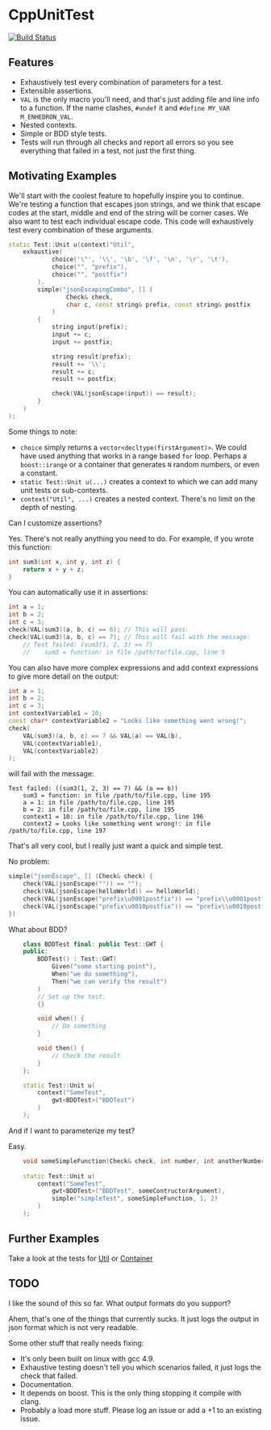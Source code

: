 # CppUnitTest

[![Build Status](https://travis-ci.org/simon-bourne/CppUnitTest.png)](https://travis-ci.org/simon-bourne/CppUnitTest)

## Features

- Exhaustively test every combination of parameters for a test. 
- Extensible assertions.
- `VAL` is the only macro you'll need, and that's just adding file and line info to a function. If the name clashes,
`#undef` it and `#define MY_VAR M_ENHEDRON_VAL`.
- Nested contexts.
- Simple or BDD style tests.
- Tests will run through all checks and report all errors so you see everything that failed in a test, not just the
first thing.

## Motivating Examples

We'll start with the coolest feature to hopefully inspire you to continue.
We're testing a function that escapes json strings, and we think that escape codes at the start, middle and end of
the string will be corner cases. We also want to test each individual escape code. This code will exhaustively
test every combination of these arguments.

```C++
static Test::Unit u(context("Util",
    exhaustive(
            choice('\"', '\\', '\b', '\f', '\n', '\r', '\t'),
            choice("", "prefix"),
            choice("", "postfix")
        ).
        simple("jsonEscapingCombo", [] (
                Check& check,
                char c, const string& prefix, const string& postfix
            )
        {
            string input(prefix);
            input += c;
            input += postfix;

            string result(prefix);
            result += '\\';
            result += c;
            result += postfix;

            check(VAL(jsonEscape(input)) == result);
        }
    )
);
```

Some things to note:

- `choice` simply returns a `vector<decltype(firstArgument)>`. We could have used anything that works in a range based
`for` loop. Perhaps a `boost::irange` or a container that generates `N` random numbers, or even a constant.
- `static Test::Unit u(...)` creates a context to which we can add many unit tests or sub-contexts.
- `context("Util", ...)` creates a nested context. There's no limit on the depth of nesting.

Can I customize assertions?

Yes. There's not really anything you need to do. For example, if you wrote this function:

```C++
int sum3(int x, int y, int z) {
    return x + y + z;
}
```

You can automatically use it in assertions:

```C++
int a = 1;
int b = 2;
int c = 3;
check(VAL(sum3)(a, b, c) == 6); // This will pass.
check(VAL(sum3)(a, b, c) == 7); // This will fail with the message:
    // Test failed: (sum3(1, 2, 3) == 7)
    //    sum3 = function: in file /path/to/file.cpp, line 5
```

You can also have more complex expressions and add context expressions to give more detail on the output:

```C++
int a = 1;
int b = 2;
int c = 3;
int contextVariable1 = 10;
const char* contextVariable2 = "Looks like something went wrong!";
check(
    VAL(sum3)(a, b, c) == 7 && VAL(a) == VAL(b),
    VAL(contextVariable1),
    VAL(contextVariable2)
);
```

will fail with the message:
```
Test failed: ((sum3(1, 2, 3) == 7) && (a == b))
    sum3 = function: in file /path/to/file.cpp, line 195
    a = 1: in file /path/to/file.cpp, line 195
    b = 2: in file /path/to/file.cpp, line 195
    context1 = 10: in file /path/to/file.cpp, line 196
    context2 = Looks like something went wrong!: in file /path/to/file.cpp, line 197
```

That's all very cool, but I really just want a quick and simple test.

No problem:

```C++
simple("jsonEscape", [] (Check& check) {
    check(VAL(jsonEscape("")) == "");
    check(VAL(jsonEscape(helloWorld)) == helloWorld);
    check(VAL(jsonEscape("prefix\u0001postfix")) == "prefix\\u0001postfix");
    check(VAL(jsonEscape("prefix\u0010postfix")) == "prefix\\u0010postfix");
})
```

What about BDD?

```C++
    class BDDTest final: public Test::GWT {
    public:
        BDDTest() : Test::GWT(
            Given("some starting point"),
            When("we do something"),
            Then("we can verify the result")
        )
        // Set up the test.
        {}

        void when() {
            // Do something
        }

        void then() {
            // Check the result
        }
    };

    static Test::Unit u(
        context("SomeTest",
            gwt<BDDTest>("BDDTest")
        )
    );
```

And if I want to parameterize my test?

Easy.

```C++
    void someSimpleFunction(Check& check, int number, int anotherNumber);
    
    static Test::Unit u(
        context("SomeTest",
            gwt<BDDTest>("BDDTest", someContructorArgument),
            simple("simpleTest", someSimpleFunction, 1, 2)
        )
    );
```

## Further Examples

Take a look at the tests for [Util](test/src/TestUtil.cpp) or [Container](test/src/TestContainer.cpp) 

## TODO

I like the sound of this so far. What output formats do you support?

Ahem, that's one of the things that currently sucks. It just logs the output in json format which is not very readable.

Some other stuff that really needs fixing:

- It's only been built on linux with gcc 4.9.
- Exhaustive testing doesn't tell you which scenarios failed, it just logs the check that failed.
- Documentation.
- It depends on boost. This is the only thing stopping it compile with clang.
- Probably a load more stuff. Please log an issue or add a +1 to an existing issue.
